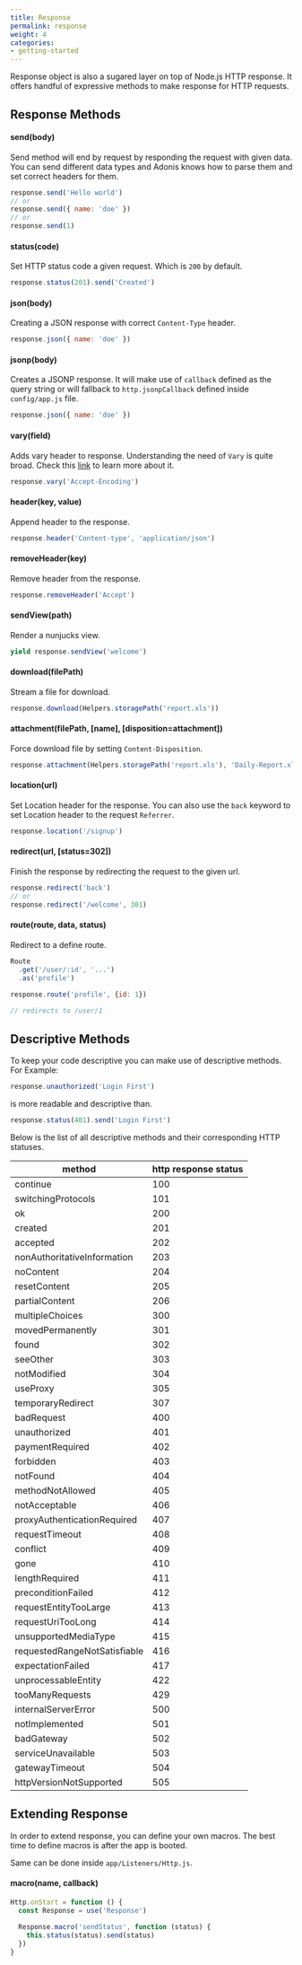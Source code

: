 ```yaml
---
title: Response
permalink: response
weight: 4
categories:
- getting-started
---
```


Response object is also a sugared layer on top of Node.js HTTP response. It offers handful of expressive methods to make response for HTTP requests.

## Response Methods

#### send(body)

Send method will end by request by responding the request with given data. You can send different data types and Adonis knows how to parse them and set correct headers for them.

```javascript
response.send('Hello world')
// or
response.send({ name: 'doe' })
// or
response.send(1)
```


#### status(code)

Set HTTP status code a given request. Which is `200` by default.

```javascript
response.status(201).send('Created')
```

#### json(body)

Creating a JSON response with correct `Content-Type` header.

```javascript
response.json({ name: 'doe' })
```


#### jsonp(body)

Creates a JSONP response. It will make use of `callback` defined as the query string or will fallback to `http.jsonpCallback` defined inside `config/app.js` file.

```javascript
response.json({ name: 'doe' })
```


#### vary(field)

Adds vary header to response. Understanding the need of `Vary` is quite broad. Check this [link](https://www.fastly.com/blog/best-practices-for-using-the-vary-header) to learn more about it.

```javascript
response.vary('Accept-Encoding')
```


#### header(key, value)

Append header to the response.

```javascript
response.header('Content-type', 'application/json')
```


#### removeHeader(key)

Remove header from the response.

```javascript
response.removeHeader('Accept')
```


#### sendView(path)

Render a nunjucks view.

```javascript
yield response.sendView('welcome')
```

#### download(filePath)

Stream a file for download.

```javascript
response.download(Helpers.storagePath('report.xls'))
```

#### attachment(filePath, [name], [disposition=attachment])

Force download file by setting `Content-Disposition`.

```javascript
response.attachment(Helpers.storagePath('report.xls'), 'Daily-Report.xls')
```

#### location(url)

Set Location header for the response. You can also use the `back` keyword to set Location header to the request `Referrer`.

```javascript
response.location('/signup')
```

#### redirect(url, [status=302])

Finish the response by redirecting the request to the given url. 

```javascript
response.redirect('back')
// or
response.redirect('/welcome', 301)
```

#### route(route, data, status)

Redirect to a define route.

```javascript
Route
  .get('/user/:id', '...')
  .as('profile')
  
response.route('profile', {id: 1})

// redirects to /user/1
```

## Descriptive Methods

To keep your code descriptive you can make use of descriptive methods. For Example:

```javascript
response.unauthorized('Login First')
```

is more readable and descriptive than.

```javascript
response.status(401).send('Login First')
```

Below is the list of all descriptive methods and their corresponding HTTP statuses.

| method                       | http response status |
| ---------------------------- | -------------------- |
| continue                     | 100                  |
| switchingProtocols           | 101                  |
| ok                           | 200                  |
| created                      | 201                  |
| accepted                     | 202                  |
| nonAuthoritativeInformation  | 203                  |
| noContent                    | 204                  |
| resetContent                 | 205                  |
| partialContent               | 206                  |
| multipleChoices              | 300                  |
| movedPermanently             | 301                  |
| found                        | 302                  |
| seeOther                     | 303                  |
| notModified                  | 304                  |
| useProxy                     | 305                  |
| temporaryRedirect            | 307                  |
| badRequest                   | 400                  |
| unauthorized                 | 401                  |
| paymentRequired              | 402                  |
| forbidden                    | 403                  |
| notFound                     | 404                  |
| methodNotAllowed             | 405                  |
| notAcceptable                | 406                  |
| proxyAuthenticationRequired  | 407                  |
| requestTimeout               | 408                  |
| conflict                     | 409                  |
| gone                         | 410                  |
| lengthRequired               | 411                  |
| preconditionFailed           | 412                  |
| requestEntityTooLarge        | 413                  |
| requestUriTooLong            | 414                  |
| unsupportedMediaType         | 415                  |
| requestedRangeNotSatisfiable | 416                  |
| expectationFailed            | 417                  |
| unprocessableEntity          | 422                  |
| tooManyRequests              | 429                  |
| internalServerError          | 500                  |
| notImplemented               | 501                  |
| badGateway                   | 502                  |
| serviceUnavailable           | 503                  |
| gatewayTimeout               | 504                  |
| httpVersionNotSupported      | 505                  |


## Extending Response

In order to extend response, you can define your own macros. The best time to define macros is after the app is booted.

Same can be done inside `app/Listeners/Http.js`.

#### macro(name, callback)

```javascript
Http.onStart = function () {
  const Response = use('Response')
  
  Response.macro('sendStatus', function (status) {
    this.status(status).send(status)
  })
}
```
